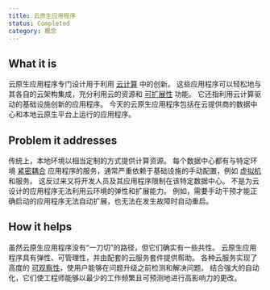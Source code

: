```yaml
---
title: 云原生应用程序
status: Completed
category: 概念
---
```


## What it is

云原生应用程序专门设计用于利用 [云计算](/zh-cn/cloud_computing/) 中的创新。
这些应用程序可以轻松地与其各自的云架构集成，充分利用云的资源和 [可扩展性](/zh-cn/scalability/) 功能。
它还指利用云计算驱动的基础设施创新的应用程序。
今天的云原生应用程序包括在云提供商的数据中心和本地云原生平台上运行的应用程序。

## Problem it addresses

传统上，本地环境以相当定制的方式提供计算资源。
每个数据中心都有与特定环境 [紧密耦合](/tightly_coupled_architectures/) 应用程序的服务，通常严重依赖于基础设施的手动配置，例如 [虚拟机](/zh-cn/virtual_machine/) 和服务。
这反过来又将开发人员及其应用程序限制在该特定数据中心。
不是为云设计的应用程序无法利用云环境的弹性和扩展能力。
例如，需要手动干预才能正确启动的应用程序无法自动扩展，也无法在发生故障时自动重启。

## How it helps

虽然云原生应用程序没有“一刀切”的路径，但它们确实有一些共性。
云原生应用程序具有弹性、可管理性，并由配套的云服务套件提供帮助。
各种云服务实现了高度的 [可观察性](/observability/)，使用户能够在问题升级之前检测和解决问题。
结合强大的自动化，它们使工程师能够以最少的工作频繁且可预测地进行高影响力的更改。
